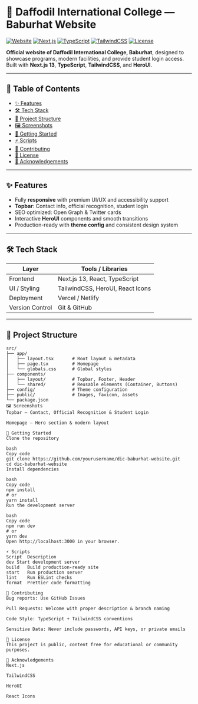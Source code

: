 # 🚀 Daffodil International College — Baburhat Website

[![Website](https://img.shields.io/badge/Website-Live-brightgreen)](https://dic.edu.bd)
[![Next.js](https://img.shields.io/badge/Next.js-13-blue)](https://nextjs.org/)
[![TypeScript](https://img.shields.io/badge/TypeScript-4.9-blue)](https://www.typescriptlang.org/)
[![TailwindCSS](https://img.shields.io/badge/TailwindCSS-3.3-teal)](https://tailwindcss.com/)
[![License](https://img.shields.io/badge/License-Public-lightgrey)](https://github.com/yourusername/dic-baburhat-website)

**Official website of Daffodil International College, Baburhat**, designed to showcase programs, modern facilities, and provide student login access. Built with **Next.js 13**, **TypeScript**, **TailwindCSS**, and **HeroUI**.

---

## 📌 Table of Contents

- [✨ Features](#-features)  
- [🛠 Tech Stack](#-tech-stack)  
- [📂 Project Structure](#-project-structure)  
- [🖼 Screenshots](#-screenshots)  
- [🚀 Getting Started](#-getting-started)  
- [⚡ Scripts](#-scripts)  
- [🤝 Contributing](#-contributing)  
- [📄 License](#-license)  
- [🙏 Acknowledgements](#-acknowledgements)  

---

## ✨ Features

- Fully **responsive** with premium UI/UX and accessibility support  
- **Topbar**: Contact info, official recognition, student login  
- SEO optimized: Open Graph & Twitter cards  
- Interactive **HeroUI** components and smooth transitions  
- Production-ready with **theme config** and consistent design system  

---

## 🛠 Tech Stack

| Layer | Tools / Libraries |
|-------|------------------|
| Frontend | Next.js 13, React, TypeScript |
| UI / Styling | TailwindCSS, HeroUI, React Icons |
| Deployment | Vercel / Netlify |
| Version Control | Git & GitHub |

---

## 📂 Project Structure

```text
src/
├── app/
│   ├── layout.tsx       # Root layout & metadata
│   ├── page.tsx         # Homepage
│   └── globals.css      # Global styles
├── components/
│   ├── layout/          # Topbar, Footer, Header
│   └── shared/          # Reusable elements (Container, Buttons)
├── config/              # Theme configuration
├── public/              # Images, favicon, assets
└── package.json
🖼 Screenshots
Topbar – Contact, Official Recognition & Student Login

Homepage – Hero section & modern layout

🚀 Getting Started
Clone the repository

bash
Copy code
git clone https://github.com/yourusername/dic-baburhat-website.git
cd dic-baburhat-website
Install dependencies

bash
Copy code
npm install
# or
yarn install
Run the development server

bash
Copy code
npm run dev
# or
yarn dev
Open http://localhost:3000 in your browser.

⚡ Scripts
Script	Description
dev	Start development server
build	Build production-ready site
start	Run production server
lint	Run ESLint checks
format	Prettier code formatting

🤝 Contributing
Bug reports: Use GitHub Issues

Pull Requests: Welcome with proper description & branch naming

Code Style: TypeScript + TailwindCSS conventions

Sensitive Data: Never include passwords, API keys, or private emails

📄 License
This project is public, content free for educational or community purposes.

🙏 Acknowledgements
Next.js

TailwindCSS

HeroUI

React Icons
